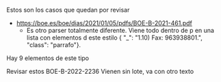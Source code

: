 Estos son los casos que quedan por revisar

- https://boe.es/boe/dias/2021/01/05/pdfs/BOE-B-2021-461.pdf
  - Es otro parser totalmente diferente. Viene todo dentro de p en una lista con elementos d este estilo { "\_": "1.10) Fax: 963938801.", "class": "parrafo"}.

Hay 9 elementos de este tipo

Revisar estos BOE-B-2022-2236
Vienen sin lote, va con otro texto
